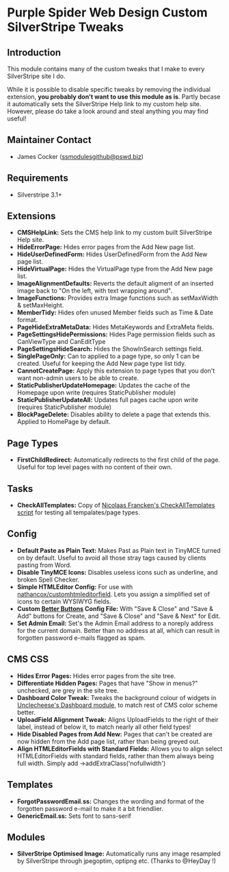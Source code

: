 # Purple Spider Web Design Custom SilverStripe Tweaks

## Introduction

This module contains many of the custom tweaks that I make to every SilverStripe site I do.

While it is possible to disable specific tweaks by removing the individual extension, **you probably don't want to use this module as is**. Partly becase it automatically sets the SilverStripe Help link to my custom help site. However, please do take a look around and steal anything you may find useful!

## Maintainer Contact ##
 * James Cocker (ssmodulesgithub@pswd.biz)
 
## Requirements
 * Silverstripe 3.1+

## Extensions

* __CMSHelpLink:__ Sets the CMS help link to my custom built SilverStripe Help site.
* __HideErrorPage:__ Hides error pages from the Add New page list.
* __HideUserDefinedForm:__ Hides UserDefinedForm from the Add New page list.
* __HideVirtualPage:__ Hides the VirtualPage type from the Add New page list.
* __ImageAlignmentDefaults:__ Reverts the default aligment of an inserted image back to "On the left, with text wrapping around".
* __ImageFunctions:__ Provides extra Image functions such as setMaxWidth & setMaxHeight.
* __MemberTidy:__ Hides ofen unused Member fields such as Time & Date format.
* __PageHideExtraMetaData:__ Hides MetaKeywords and ExtraMeta fields.
* __PageSettingsHidePermissions:__ Hides Page permission fields such as CanViewType and CanEditType
* __PageSettingsHideSearch:__ Hides the ShowInSearch settings field.
* __SinglePageOnly:__ Can to applied to a page type, so only 1 can be created. Useful for keeping the Add New page type list tidy.
* __CannotCreatePage:__ Apply this extension to page types that you don't want non-admin users to be able to create.
* __StaticPublisherUpdateHomepage:__ Updates the cache of the Homepage upon write (requires StaticPublisher module)
* __StaticPublisherUpdateAll:__ Updates full pages cache upon write (requires StaticPublisher module)
* __BlockPageDelete:__ Disables ability to delete a page that extends this. Applied to HomePage by default.

## Page Types

* __FirstChildRedirect:__ Automatically redirects to the first child of the page. Useful for top level pages with no content of their own.

## Tasks

* __CheckAllTemplates:__ Copy of [Nicolaas Francken's CheckAllTemplates script](https://github.com/sunnysideup/silverstripe-templateoverview/blob/master/code/tasks/CheckAllTemplates.php) for testing all tempalates/page types.

## Config

* __Default Paste as Plain Text:__ Makes Past as Plain text in TinyMCE turned on by default. Useful to avoid all those stray tags caused by clients pasting from Word.
* __Disable TinyMCE Icons:__ Disables useless icons such as underline, and broken Spell Checker.
* __Simple HTMLEditor Config:__ For use with [nathancox/customhtmleditorfield](https://github.com/nathancox/silverstripe-customhtmleditorfield). Lets you assign a simplified set of icons to certain WYSIWYG fields.
* __Custom [Better Buttons](https://github.com/unclecheese/silverstripe-gridfield-betterbuttons) Config File:__ With "Save & Close" and "Save & Add" buttons for Create, and "Save & Close" and "Save & Next" for Edit.
* __Set Admin Email:__ Set's the Admin Email address to a noreply address for the current domain. Better than no address at all, which can result in forgotten password e-mails flagged as spam.

## CMS CSS

* __Hides Error Pages:__ Hides error pages from the site tree.
* __Differentiate Hidden Pages:__ Pages that have "Show in menus?" unchecked, are grey in the site tree.
* __Dashboard Color Tweak:__ Tweaks the background colour of widgets in [Unclecheese's Dashboard module](https://github.com/unclecheese/silverstripe-dashboard), to match rest of CMS color scheme better. 
* __UploadField Alignment Tweak:__ Aligns UploadFields to the right of their label, instead of below it, to match nearly all other field types!
* __Hide Disabled Pages from Add New:__ Pages that can't be created are now hidden from the Add page list, rather than being greyed out.
* __Align HTMLEditorFields with Standard Fields:__ Allows you to align select HTMLEditorFields with standard fields, rather than them always being full width. Simply add ->addExtraClass('nofullwidth')

## Templates
* __ForgotPasswordEmail.ss:__ Changes the wording and format of the forgotten password e-mail to make it a bit friendlier. 
* __GenericEmail.ss:__ Sets font to sans-serif

## Modules

* __SilverStripe Optimised Image:__ Automatically runs any image resampled by SilverStripe through jpegoptim, optipng etc. (Thanks to @HeyDay !)